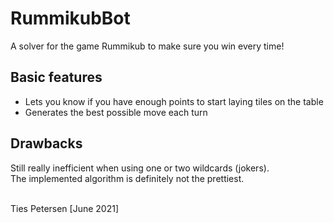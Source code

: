# RummikubBot
A solver for the game Rummikub to make sure you win every time!

## Basic features
- Lets you know if you have enough points to start laying tiles on the table
- Generates the best possible move each turn

## Drawbacks
Still really inefficient when using one or two wildcards (jokers).<br>
The implemented algorithm is definitely not the prettiest.

<br>
Ties Petersen [June 2021]
